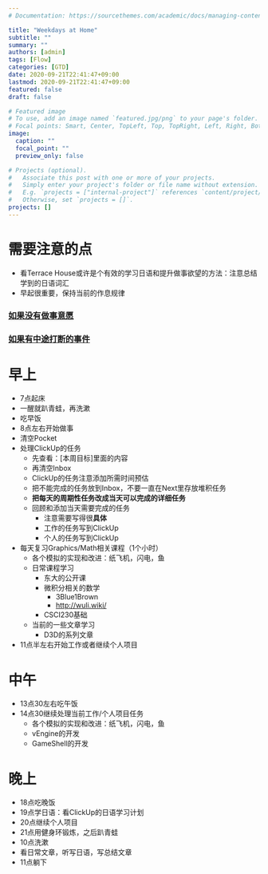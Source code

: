 ```yaml
---
# Documentation: https://sourcethemes.com/academic/docs/managing-content/

title: "Weekdays at Home"
subtitle: ""
summary: ""
authors: [admin]
tags: [Flow]
categories: [GTD]
date: 2020-09-21T22:41:47+09:00
lastmod: 2020-09-21T22:41:47+09:00
featured: false
draft: false

# Featured image
# To use, add an image named `featured.jpg/png` to your page's folder.
# Focal points: Smart, Center, TopLeft, Top, TopRight, Left, Right, BottomLeft, Bottom, BottomRight.
image:
  caption: ""
  focal_point: ""
  preview_only: false

# Projects (optional).
#   Associate this post with one or more of your projects.
#   Simply enter your project's folder or file name without extension.
#   E.g. `projects = ["internal-project"]` references `content/project/deep-learning/index.md`.
#   Otherwise, set `projects = []`.
projects: []
---
```


# 需要注意的点

- 看Terrace House或许是个有效的学习日语和提升做事欲望的方法：注意总结学到的日语词汇
- 早起很重要，保持当前的作息规律

### [如果没有做事意愿](../none-todo)

### [如果有中途打断的事件](../interruption)

# 早上

- 7点起床
- 一醒就趴青蛙，再洗漱
- 吃早饭
- 8点左右开始做事
- 清空Pocket
- 处理ClickUp的任务
  - 先查看：[本周目标]里面的内容
  - 再清空Inbox
  - ClickUp的任务注意添加所需时间预估
  - 把不能完成的任务放到Inbox，不要一直在Next里存放堆积任务
  - **把每天的周期性任务改成当天可以完成的详细任务**
  - 回顾和添加当天需要完成的任务
    - 注意需要写得很**具体**
    - 工作的任务写到ClickUp
    - 个人的任务写到ClickUp
- 每天复习Graphics/Math相关课程（1个小时）
  - 各个模拟的实现和改进：纸飞机，闪电，鱼
  - 日常课程学习
    - 东大的公开课
    - 微积分相关的数学
      - 3Blue1Brown
      - http://wuli.wiki/
    - CSCI230基础
  - 当前的一些文章学习
    - D3D的系列文章
- 11点半左右开始工作或者继续个人项目

# 中午

- 13点30左右吃午饭
- 14点30继续处理当前工作/个人项目任务
  - 各个模拟的实现和改进：纸飞机，闪电，鱼
  - vEngine的开发
  - GameShell的开发

# 晚上

- 18点吃晚饭
- 19点学日语：看ClickUp的日语学习计划
- 20点继续个人项目
- 21点用健身环锻炼，之后趴青蛙
- 10点洗漱
- 看日常文章，听写日语，写总结文章
- 11点躺下
